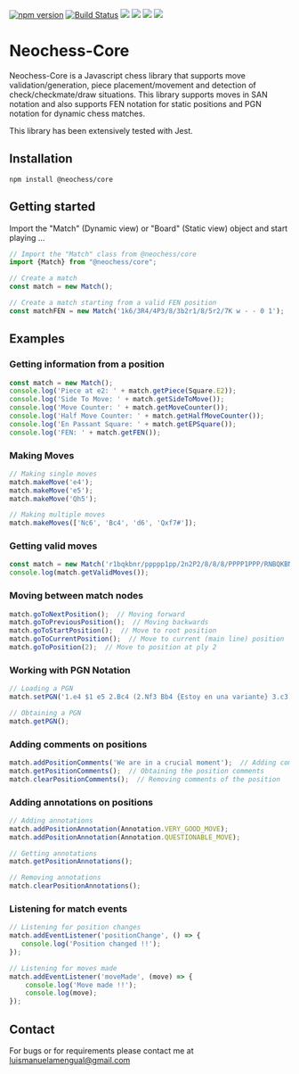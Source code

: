 [![npm version](https://badge.fury.io/js/%40neochess%2Fcore.svg)](https://badge.fury.io/js/%40neochess%2Fcore)
[![Build Status](https://travis-ci.org/luismanuelamengual/Neochess-Core.svg?branch=main)](https://travis-ci.org/luismanuelamengual/Neochess-Core)
![](https://img.shields.io/github/forks/luismanuelamengual/Neochess-Core.svg?style=social&label=Fork)
![](https://img.shields.io/github/stars/luismanuelamengual/Neochess-Core.svg?style=social&label=Star)
![](https://img.shields.io/github/watchers/luismanuelamengual/Neochess-Core.svg?style=social&label=Watch)
![](https://img.shields.io/github/followers/luismanuelamengual.svg?style=social&label=Follow)

# Neochess-Core

Neochess-Core is a Javascript chess library that supports move validation/generation, piece placement/movement and detection of check/checkmate/draw situations. This library supports moves in SAN notation and also supports FEN notation for static positions and PGN notation for dynamic chess matches. 

This library has been extensively tested with Jest.

## Installation

```
npm install @neochess/core
```

## Getting started

Import the "Match" (Dynamic view) or "Board" (Static view) object and start playing ...

```js
// Import the "Match" class from @neochess/core
import {Match} from "@neochess/core";

// Create a match
const match = new Match();

// Create a match starting from a valid FEN position 
const matchFEN = new Match('1k6/3R4/4P3/8/3b2r1/8/5r2/7K w - - 0 1');
```

## Examples

### Getting information from a position

```js
const match = new Match();
console.log('Piece at e2: ' + match.getPiece(Square.E2));
console.log('Side To Move: ' + match.getSideToMove());
console.log('Move Counter: ' + match.getMoveCounter());
console.log('Half Move Counter: ' + match.getHalfMoveCounter());
console.log('En Passant Square: ' + match.getEPSquare());
console.log('FEN: ' + match.getFEN());
```

### Making Moves
```js
// Making single moves
match.makeMove('e4');
match.makeMove('e5');
match.makeMove('Qh5');

// Making multiple moves
match.makeMoves(['Nc6', 'Bc4', 'd6', 'Qxf7#']);
```

### Getting valid moves

```js
const match = new Match('r1bqkbnr/ppppp1pp/2n2P2/8/8/8/PPPP1PPP/RNBQKBNR b KQkq - 0 3');
console.log(match.getValidMoves());
```

### Moving between match nodes

```js
match.goToNextPosition();  // Moving forward
match.goToPreviousPosition();  // Moving backwards
match.goToStartPosition();  // Move to root position
match.goToCurrentPosition();  // Move to current (main line) position
match.goToPosition(2);  // Move to position at ply 2
```

### Working with PGN Notation

```js
// Loading a PGN
match.setPGN('1.e4 $1 e5 2.Bc4 (2.Nf3 Bb4 {Estoy en una variante} 3.c3) 2...Nc6 3.Qh5 *');

// Obtaining a PGN
match.getPGN();
```

### Adding comments on positions

```js
match.addPositionComments('We are in a crucial moment');  // Adding comments to a position
match.getPositionComments();  // Obtaining the position comments
match.clearPositionComments();  // Removing comments of the position
```

### Adding annotations on positions

```js
// Adding annotations
match.addPositionAnnotation(Annotation.VERY_GOOD_MOVE);
match.addPositionAnnotation(Annotation.QUESTIONABLE_MOVE);

// Getting annotations
match.getPositionAnnotations();

// Removing annotations
match.clearPositionAnnotations();
```

### Listening for match events

```js
// Listening for position changes
match.addEventListener('positionChange', () => {
   console.log('Position changed !!');
});

// Listening for moves made
match.addEventListener('moveMade', (move) => {
    console.log('Move made !!');
    console.log(move);
});
```

## Contact

For bugs or for requirements please contact me at luismanuelamengual@gmail.com
